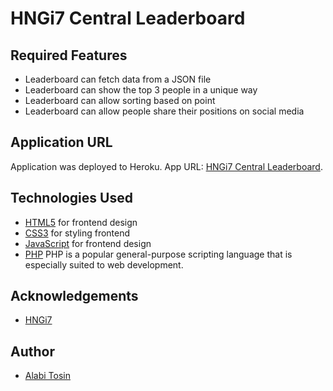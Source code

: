 # HNGi7 Central Leaderboard

## Required Features

* Leaderboard can fetch data from a JSON file
* Leaderboard can show the top 3 people in a unique way
* Leaderboard can allow sorting based on point
* Leaderboard can allow people share their positions on social media

## Application URL

Application was deployed to Heroku.
App URL: [HNGi7 Central Leaderboard](https://hngi7leaderboard.herokuapp.com/getboard).

## Technologies Used

* [HTML5](https://developer.mozilla.org/en-US/docs/Web/Guide/HTML/HTML5) for frontend design
* [CSS3](https://developer.mozilla.org/en-US/docs/Web/CSS/CSS3) for styling frontend
* [JavaScript](https://developer.mozilla.org/en-US/docs/Web/JavaScript) for frontend design
* [PHP](https://www.php.net/) PHP is a popular general-purpose scripting language that is especially suited to web development.

## Acknowledgements

* [HNGi7](https://hngi7.hng.tech/)

## Author

* [Alabi Tosin](https://github.com/alatos2)
